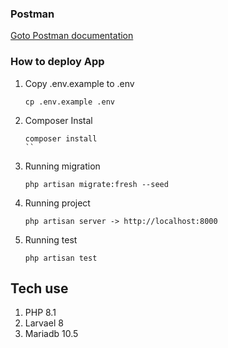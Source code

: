 ### Postman

[Goto Postman documentation](github.com/rabkawork/be-technicaltest/postman/MamikosTest.postman_collection.json)

### How to deploy App

1. Copy .env.example to .env
    ```shell
    cp .env.example .env
    ```
2. Composer Instal
    ```shell
    composer install
    ``
3. Running migration
    ```shell
    php artisan migrate:fresh --seed
    ```
4. Running project
    ```shell
    php artisan server -> http://localhost:8000
    ```
5. Running test
    ```shell
    php artisan test
    ```

## Tech use

1. PHP 8.1 
2. Larvael 8
3. Mariadb 10.5


